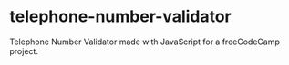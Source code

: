 # telephone-number-validator
Telephone Number Validator made with JavaScript for a freeCodeCamp project.
